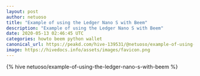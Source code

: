 ```yaml
---
layout: post
author: netuoso
title: "Example of using the Ledger Nano S with Beem"
description: "Example of using the Ledger Nano S with Beem"
date: 2020-05-13 02:46:45 UTC
categories: howto beem python wallet
canonical_url: https://peakd.com/hive-139531/@netuoso/example-of-using-the-ledger-nano-s-with-beem
image: https://hivedocs.info/assets/images/favicon.png
---
```

{% hive netuoso/example-of-using-the-ledger-nano-s-with-beem %}
